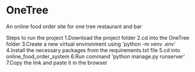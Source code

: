 # OneTree
An online food order site for one tree restaurant and bar

Steps to run the project
1.Download the project folder
2.cd into the OneTree folder
3.Create a new virtual environment using 'python -m venv .env'
4.Install the necessary packages from the requirements.txt file
5.cd into online_food_order_system
6.Run command 'python manage.py runserver'
7.Copy the link and paste it in the browser
